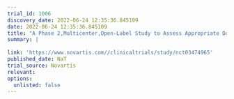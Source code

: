 ```yaml
---
trial_id: 1006
discovery_date: 2022-06-24 12:35:36.845109
date: 2022-06-24 12:35:36.845109
title: "A Phase 2,Multicenter,Open-Label Study to Assess Appropriate Dosing and to Evaluate Safety of Crizanlizumab,With or Without Hydroxyurea&#x2F;Hydroxycarbamide,in Sequential,Descending Age Groups of Pediatric Sickle Cell Disease Patients With Vaso-Occlusive ..."
summary: |
  
link: 'https://www.novartis.com//clinicaltrials/study/nct03474965'
published_date: NaT
trial_source: Novartis
relevant: 
options:
  unlisted: false
---
```

